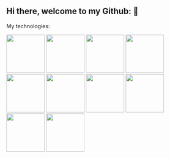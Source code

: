 ## Hi there, welcome to my Github: 👋
My technologies:

<img src="https://github.com/an-apple-in-a-tree/an-apple-in-a-tree/assets/91165555/df387902-d49c-4d90-afe0-ef3423e076f9" width="100" height="100">
<img src="https://github.com/an-apple-in-a-tree/an-apple-in-a-tree/assets/91165555/ae3d5fbd-86fd-4818-be6f-92f06360330c" width="100" height="100">
<img src="https://github.com/an-apple-in-a-tree/an-apple-in-a-tree/assets/91165555/48a4fb70-6663-4e70-89ce-15823f0dedf0" width="100" height="100">
<img src="https://github.com/an-apple-in-a-tree/an-apple-in-a-tree/assets/91165555/4b82c4dd-1df3-4d58-9b7f-04c0bc184c9c" width="100" height="100">
<img src = "https://github.com/jalbertsr/logo-badge-images/blob/master/img/rsz_nextjs.png?raw=true" width="100" height="100">
<img src="https://github.com/an-apple-in-a-tree/an-apple-in-a-tree/assets/91165555/c5a59a97-ecc0-4c3b-a937-b727aadc3506" width="100" height="100">
<img src="https://github.com/an-apple-in-a-tree/an-apple-in-a-tree/assets/91165555/2d85398b-b436-4fdc-a1ff-1ae95d7fee20" width="100" height="100">
<img src="https://github.com/an-apple-in-a-tree/an-apple-in-a-tree/assets/91165555/778e3aee-d1e6-4213-8cd2-f873792b1c5c" width="100" height="100">
<img src="https://github.com/an-apple-in-a-tree/an-apple-in-a-tree/assets/91165555/bcd8de4d-1f0d-40e1-a3f6-10db3aa016f0" width="100" height="100">
<img src="https://github.com/an-apple-in-a-tree/an-apple-in-a-tree/assets/91165555/4d2f4d89-f5c1-4ac5-8692-2790ad056049" width="100" height="100">
